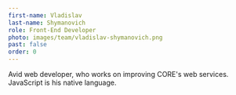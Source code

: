 ```yaml
---
first-name: Vladislav
last-name: Shymanovich
role: Front-End Developer
photo: images/team/vladislav-shymanovich.png
past: false
order: 0
---
```

Avid web developer, who works on improving CORE's web services. JavaScript is his native language.
